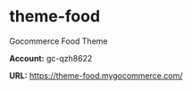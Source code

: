 # theme-food

Gocommerce Food Theme

**Account:** gc-qzh8622

**URL:** https://theme-food.mygocommerce.com/

